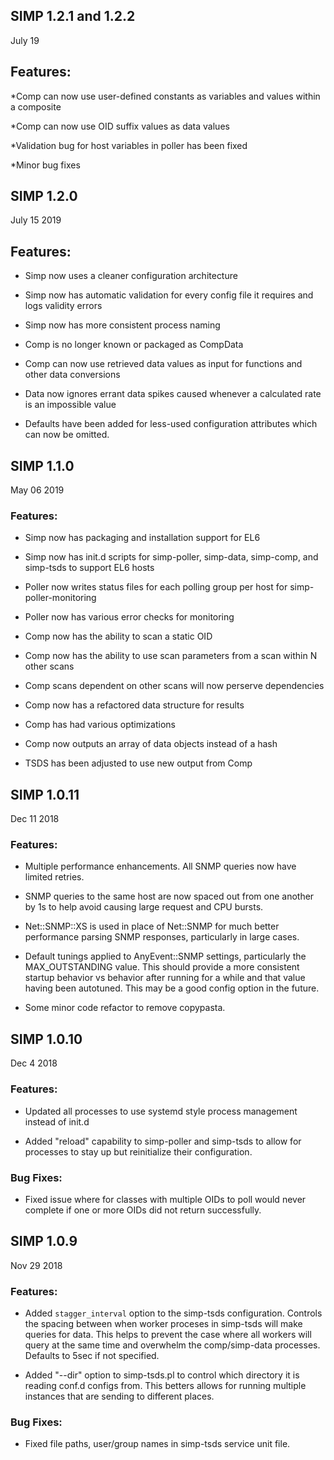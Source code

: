 ## SIMP 1.2.1 and 1.2.2
July 19

## Features:

*Comp can now use user-defined constants as variables and values within a composite

*Comp can now use OID suffix values as data values

*Validation bug for host variables in poller has been fixed

*Minor bug fixes


## SIMP 1.2.0
July 15 2019

## Features:

  * Simp now uses a cleaner configuration architecture

  * Simp now has automatic validation for every config file it requires and logs validity errors

  * Simp now has more consistent process naming

  * Comp is no longer known or packaged as CompData

  * Comp can now use retrieved data values as input for functions and other data conversions

  * Data now ignores errant data spikes caused whenever a calculated rate is an impossible value

  * Defaults have been added for less-used configuration attributes which can now be omitted.


## SIMP 1.1.0
May 06 2019

### Features:

  * Simp now has packaging and installation support for EL6

  * Simp now has init.d scripts for simp-poller, simp-data, simp-comp, and simp-tsds to support EL6 hosts

  * Poller now writes status files for each polling group per host for simp-poller-monitoring

  * Poller now has various error checks for monitoring

  * Comp now has the ability to scan a static OID

  * Comp now has the ability to use scan parameters from a scan within N other scans

  * Comp scans dependent on other scans will now perserve dependencies

  * Comp now has a refactored data structure for results

  * Comp has had various optimizations

  * Comp now outputs an array of data objects instead of a hash

  * TSDS has been adjusted to use new output from Comp


## SIMP 1.0.11
Dec 11 2018

### Features:

 * Multiple performance enhancements. All SNMP queries now have limited retries.

 * SNMP queries to the same host are now spaced out from one another by 1s to help avoid causing large request and CPU bursts.

 * Net::SNMP::XS is used in place of Net::SNMP for much better performance parsing SNMP responses, particularly in large cases.

 * Default tunings applied to AnyEvent::SNMP settings, particularly the MAX_OUTSTANDING value. This should provide a more consistent
startup behavior vs behavior after running for a while and that value having been autotuned. This may be a good config option
in the future.

 * Some minor code refactor to remove copypasta.


## SIMP 1.0.10  
Dec 4 2018

### Features:

 * Updated all processes to use systemd style process management instead of init.d

 * Added "reload" capability to simp-poller and simp-tsds to allow for processes to stay up but reinitialize their configuration.

### Bug Fixes:
 
 * Fixed issue where for classes with multiple OIDs to poll would never complete if one or more OIDs did not return successfully.



## SIMP 1.0.9
Nov 29 2018

### Features:

 * Added `stagger_interval` option to the simp-tsds configuration. Controls the spacing between when worker proceses in simp-tsds will make queries for data. This helps to prevent the case where all workers will query at the same time and overwhelm the comp/simp-data processes. Defaults to 5sec if not specified.

 * Added "--dir" option to simp-tsds.pl to control which directory it is reading conf.d configs from. This betters allows for running multiple instances that are sending to different places.

### Bug Fixes:
 
 * Fixed file paths, user/group names in simp-tsds service unit file.

